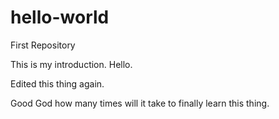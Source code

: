 # hello-world
First Repository

This is my introduction. Hello. 

Edited this thing again. 

Good God how many times will it take to finally learn this thing. 
